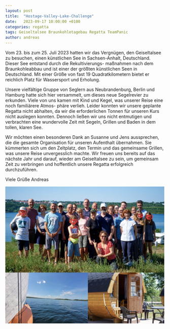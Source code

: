 ```yaml
---
layout: post
title:  "Hostage-Valley-Lake-Challenge"
date:   2023-09-17 10:00:00 +0100
categories: regatta
tags: Geiseltalsee Braunkohletagebau Regatta TeamPanic
author: andreas
---
```

Vom 23. bis zum 25. Juli 2023 hatten wir das Vergnügen, den Geiseltalsee zu besuchen, einen künstlichen See in Sachsen-Anhalt, Deutschland.  Dieser See entstand durch die Rekultivierungs- maßnahmen nach dem Braunkohleabbau und ist einer der größten künstlichen Seen in Deutschland.  Mit einer Größe von fast 19 Quadratkilometern  bietet er reichlich Platz für Wassersport und Erholung.  

Unsere vielfältige Gruppe von Seglern aus Neubrandenburg, Berlin und Hamburg hatte sich  hier versammelt, um dieses neue Segelrevier zu erkunden. Viele von uns kamen mit Kind und Kegel, was unserer Reise eine noch familiärere Atmos- phäre verlieh. Leider konnten wir unsere geplante  Regatta nicht abhalten, da wir die erforderlichen  Tonnen für unseren Kurs nicht auslegen konnten.  Dennoch ließen wir uns nicht entmutigen und  verbrachten eine wundervolle Zeit mit Segeln,  Grillen und Baden in dem tollen, klaren See.  

Wir möchten einen besonderen Dank an Susanne und Jens aussprechen, die die gesamte  Organisation für unseren Aufenthalt übernahmen.  Sie kümmerten sich um den Zeltplatz, den Termin und das gemeinsame Grillen, was unsere Reise  unvergesslich machte. Wir freuen uns bereits auf das nächste Jahr und  darauf, wieder am Geiseltalsee zu sein, um  gemeinsam Zeit zu verbringen und hoffentlich  unsere Regatta erfolgreich durchzuführen.   

Viele Grüße  Andreas 

![Desktop View](/assets/img/2023/Geiseltalsee.jpg)